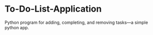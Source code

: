 # To-Do-List-Application
Python program for adding, completing, and removing tasks—a simple python app.
